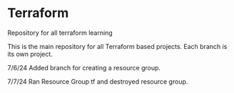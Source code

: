 # Terraform
Repository for all terraform learning


This is the main repository for all Terraform based projects. Each branch is its own project. 

7/6/24
    Added branch for creating a resource group. 

7/7/24
    Ran Resource Group tf and destroyed resource group.